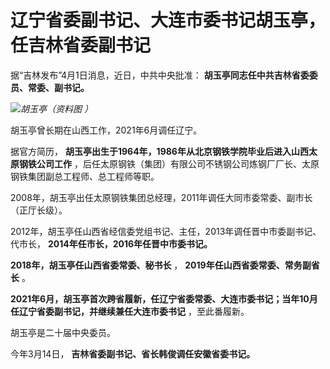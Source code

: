 # 辽宁省委副书记、大连市委书记胡玉亭，任吉林省委副书记

据“吉林发布”4月1日消息，近日，中共中央批准： **胡玉亭同志任中共吉林省委委员、常委、副书记。**

![](https://inews.gtimg.com/news_bt/OFVkOKlpc4zvExMn29oONYW6qGTyTBvseplZ0XeERenmgAA/1000)_胡玉亭（资料图
）_

胡玉亭曾长期在山西工作，2021年6月调任辽宁。

据官方简历， **胡玉亭出生于1964年，1986年从北京钢铁学院毕业后进入山西太原钢铁公司工作**
，后任太原钢铁（集团）有限公司不锈钢公司炼钢厂厂长、太原钢铁集团副总工程师、总工程师等职。

2008年，胡玉亭出任太原钢铁集团总经理，2011年调任大同市委常委、副市长（正厅长级）。

2012年，胡玉亭任山西省经信委党组书记、主任，2013年调任晋中市委副书记、代市长， **2014年任市长，2016年任晋中市委书记。**

**2018年，胡玉亭任山西省委常委、秘书长** ， **2019年任山西省委常委、常务副省长** 。

**2021年6月，胡玉亭首次跨省履新，任辽宁省委常委、大连市委书记；当年10月任辽宁省委副书记，并继续兼任大连市委书记** ，至此番履新。

胡玉亭是二十届中央委员。

今年3月14日， **吉林省委副书记、省长韩俊调任安徽省委书记。**

